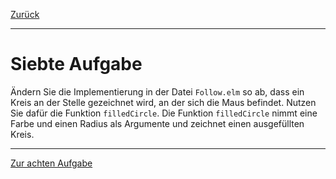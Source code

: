[Zurück](Mouse.md)

---

# Siebte Aufgabe

Ändern Sie die Implementierung in der Datei `Follow.elm` so ab, dass ein Kreis an der Stelle gezeichnet wird, an der sich die Maus befindet.
Nutzen Sie dafür die Funktion `filledCircle`.
Die Funktion `filledCircle` nimmt eine Farbe und einen Radius als Argumente und zeichnet einen ausgefüllten Kreis.

---

[Zur achten Aufgabe](Eye.md)
